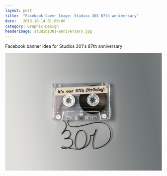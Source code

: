 ```yaml
---
layout: post
title:  "Facebook Cover Image: Studios 301 87th anniversary"
date:   2013-10-14 01:00:00
category: Graphic-Design
headerimage: studios301-anniversary.jpg
---
```


Facebook banner idea for Studios 301's 87th anniversary

<img src="/assets/studios301-anniversary.jpg" />